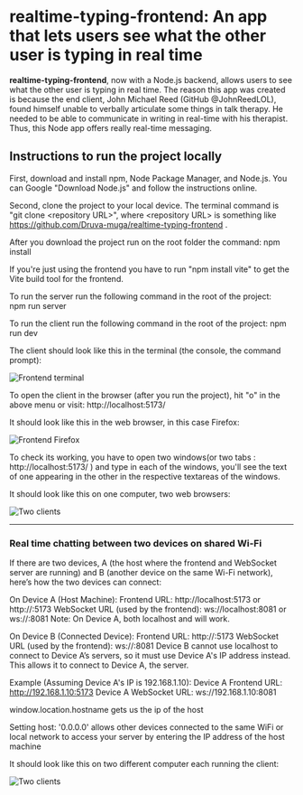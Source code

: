 # realtime-typing-frontend: An app that lets users see what the other user is typing in real time

**realtime-typing-frontend**, now with a Node.js backend, allows users to see what the other user is typing in real time. The reason this app was created is because the end client, John Michael Reed (GitHub @JohnReedLOL), found himself unable to verbally articulate some things in talk therapy. He needed to be able to communicate in writing in real-time with his therapist. Thus, this Node app offers really real-time messaging.

## Instructions to run the project locally

First, download and install npm, Node Package Manager, and Node.js. You can Google "Download Node.js" and follow the instructions online.

Second, clone the project to your local device. The terminal command is "git clone \<repository URL\>", where \<repository URL\> is something like https://github.com/Druva-muga/realtime-typing-frontend .

After you download the project run on the root folder the command:
npm install

If you're just using the frontend you have to run "npm install vite" to get the Vite build tool for the frontend.

To run the server run the following command in the root of the project:  
npm run server  

To run the client run the following command in the root of the project:
npm run dev

The client should look like this in the terminal (the console, the command prompt): 

![Frontend terminal](https://imgur.com/a/AtTu8sA)

To open the client in the browser (after you run the project), hit "o" in the above menu or visit:
http://localhost:5173/

It should look like this in the web browser, in this case Firefox: 

![Frontend Firefox](https://imgur.com/a/4EufPCs)

To check its working, you have to open two windows(or two tabs : http://localhost:5173/ ) and type in each of the windows, you'll see the text of one appearing in the other in the respective textareas of the windows.

It should look like this on one computer, two web browsers: 

![Two clients](https://imgur.com/a/dNL4oIA)

----------------------------------------------------

### Real time chatting between two devices on shared Wi-Fi

If there are two devices, A (the host where the frontend and WebSocket server are running) and B (another device on the same Wi-Fi network), here’s how the two devices can connect:

On Device A (Host Machine):
Frontend URL: http://localhost:5173 or http://<DeviceA-IP>:5173
WebSocket URL (used by the frontend): ws://localhost:8081 or ws://<DeviceA-IP>:8081
Note: On Device A, both localhost and <DeviceA-IP> will work.

On Device B (Connected Device):
Frontend URL: http://<DeviceA-IP>:5173
WebSocket URL (used by the frontend): ws://<DeviceA-IP>:8081
Device B cannot use localhost to connect to Device A’s servers, so it must use Device A's IP address instead. This allows it to connect to Device A, the server.

Example (Assuming Device A's IP is 192.168.1.10):
Device A Frontend URL: http://192.168.1.10:5173
Device A WebSocket URL: ws://192.168.1.10:8081

window.location.hostname gets us the ip of the host

Setting host: '0.0.0.0' allows other devices connected to the same WiFi or local network to access your server by entering the IP address of the host machine 

It should look like this on two different computer each running the client: 

![Two clients](https://imgur.com/a/VbwSrve)
